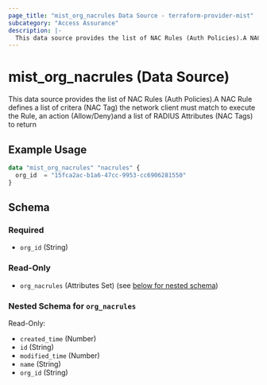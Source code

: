 ```yaml
---
page_title: "mist_org_nacrules Data Source - terraform-provider-mist"
subcategory: "Access Assurance"
description: |-
  This data source provides the list of NAC Rules (Auth Policies).A NAC Rule defines a list of critera (NAC Tag) the network client must match to execute the Rule, an action (Allow/Deny)and a list of RADIUS Attributes (NAC Tags) to return
---
```


# mist_org_nacrules (Data Source)

This data source provides the list of NAC Rules (Auth Policies).A NAC Rule defines a list of critera (NAC Tag) the network client must match to execute the Rule, an action (Allow/Deny)and a list of RADIUS Attributes (NAC Tags) to return


## Example Usage

```terraform
data "mist_org_nacrules" "nacrules" {
  org_id  = "15fca2ac-b1a6-47cc-9953-cc6906281550"
}
```

<!-- schema generated by tfplugindocs -->
## Schema

### Required

- `org_id` (String)

### Read-Only

- `org_nacrules` (Attributes Set) (see [below for nested schema](#nestedatt--org_nacrules))

<a id="nestedatt--org_nacrules"></a>
### Nested Schema for `org_nacrules`

Read-Only:

- `created_time` (Number)
- `id` (String)
- `modified_time` (Number)
- `name` (String)
- `org_id` (String)